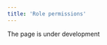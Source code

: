 ```yaml
---
title: 'Role permissions'
---
```

The page is under development

[//]: # (Набор функциональных возможностей, доступных каждой Роли определяется назначенными ей Правами.)

[//]: # ()
[//]: # (Редактирование прав осуществляется в модуле **Администрирование** - вкладка **Политика безопасности**.)

[//]: # ()
[//]: # (Для каждой роли необходимо настроить доступ к элементам навигатора и Свойствам на соответствующих вкладках.)

[//]: # ()
[//]: # (![]&#40;images/Role_permissions_1.png&#41;)

[//]: # (*Рис.1 Окно настройки Роли*)

[//]: # ()
[//]: # (### Навигатор {#access})

[//]: # ()
[//]: # (На вкладке **Навигатор** отображаются все существующие в системе формы. Их можно просматривать в виде дерева либо в виде таблицы &#40;вкладки **Дерево**/**Таблица**&#41;. В древовидном представлении список форм отражает структуру имеющихся модулей и наиболее удобен для управления доступом к ним.)

[//]: # ()
[//]: # (Для каждой формы в колонке ***Доступ*** можно установить один из трех статусов:)

[//]: # ()
[//]: # (***Разрешить*** - форма будет доступна пользователю)

[//]: # ()
[//]: # (***Запретить*** - форма будет недоступна пользователю)

[//]: # ()
[//]: # (***По умолчанию*** - форма будет доступна пользователю с данной полью. Если у пользователя несколько ролей, форма будет доступна если среди этих ролей есть ***Разрешить*** или нет ***Запретить***.)

[//]: # ()
[//]: # (  )
[//]: # ()
[//]: # (  )
[//]: # ()
[//]: # (![]&#40;images/Role_permissions_2.png&#41;  )

[//]: # (*Рис. 2 Настройка доступа Роли к формам*)

[//]: # ()
[//]: # (  )
[//]: # ()
[//]: # (![]&#40;images/Role_permissions_3.png&#41;)

[//]: # ()
[//]: # (*Рис. 3 Вид пользователя с ограниченными правами доступа к формам*)

[//]: # ()
[//]: # (  )
[//]: # ()
[//]: # (Для удобства в работе можно задать форму&#40;ы&#41;, которая будет открываться при запуске программы. Для этого выделите роль и в дереве форм навигатора проставьте **Порядок при открытии** для нужной формы. Если должна открываться только одна форма, то для нее номер будет "1", если несколько, то проставьте номера по порядку. Отмеченные формы отображаются в поле **Формы при открытии** таблицы ролей.)

[//]: # ()
[//]: # (**Развернуть на весь экран при открытии клиента** - при входе в систему у пользователя будет отображено только рабочее окно на весь экран без меню навигации. Для отображения меню навигации необходимо кликнуть на иконку ![]&#40;images/exit_full_screen.png&#41;)

[//]: # ()
[//]: # (**Только мобильный** - регулирует &#40;значения ДА/НЕТ&#41;, будет ли данная форма открываться только на мобильном устройстве.)

[//]: # ()
[//]: # (  )
[//]: # ()
[//]: # (![]&#40;images/Role_permissions_4.png&#41;)

[//]: # (*Рис. 4 Настройка формы при открытии*)

[//]: # ()
[//]: # (![]&#40;images/Role_permissions_5.png&#41;)

[//]: # (*Рис. 5 Вид пользователя с настроенными формами при входе в учетную запись*)

[//]: # ()
[//]: # (![]&#40;images/Role_permissions_6.png&#41;  )

[//]: # (*Рис. 6 Вид пользователя с настроенными формами, развернутыми на весь экран*)

[//]: # ()
[//]: # (### Свойства)

[//]: # ()
[//]: # (На вкладке **Свойства** отображены все существующие в системе свойства всех форм - это поля, кнопки, чекбоксы и т.д. Они также как и формы имеют иерархическое &#40;Дерево&#41; и табличное &#40;Таблица&#41; представление.)

[//]: # ()
[//]: # (Для роли может быть установлен один из трех статусов [**доступа**]&#40;#access&#41; &#40;Запретить/Разрешить/По умолчанию&#41; на действия в отношении свойств:)

[//]: # ()
[//]: # (**Просмотр** - для пользователя свойство отображается или нет;)

[//]: # ()
[//]: # (**Изменение** - пользователь может или нет изменить значение свойства;)

[//]: # ()
[//]: # (**Редактирование объекта** - если значением свойства выступает объект, пользователь может или нет перейти к редактированию данного объекта.)

[//]: # ()
[//]: # (Устанавливается статус доступа к свойствам аналогично доступу к формам. Однако, учитывая большое количество разнообразных свойств в системе, на вкладке **Свойства** удобно определить уровень доступа к группе свойств, соответствующей верхним ветвям дерева, либо просмотреть статус допусков роли в разрезе свойств.)

[//]: # ()
[//]: # (![]&#40;images/Role_permissions_7.png&#41;)

[//]: # (*Рис. 7 Доступ роли к свойствам*)

[//]: # ()
[//]: # (Чтобы определить уровень доступа к конкретному свойству на форме удобно воспользоваться контекстным меню. Для этого необходимо нажать правой клавишей мыши на кнопку или поле, доступ к которому надо настроить и в контекстном меню выбрать **Настройка политики свойств**. Откроется окно **Политики безопасности**, в котором можно установить уровень доступа к свойству для каждой роли или для нескольких, затем нажать **ОК**. Все изменения, внесенные и сохраненные через контекстное меню, отображаются на вкладке **Свойства** формы **Политика безопасности**.)

[//]: # ()
[//]: # (Таким способом можно настраивать доступ к свойствам элементов любых форм.)

[//]: # ()
[//]: # (![]&#40;images/Role_permissions_8.png&#41;)

[//]: # (*Рис. 8 Настройка доступа Роли к свойствам*)

[//]: # ()
[//]: # (  )
[//]: # ()
[//]: # (  )
[//]: # ()
[//]: # (  )
[//]: # ()
[//]: # (![]&#40;images/Role_permissions_9.png&#41;)

[//]: # (*Рис. 9 Вид пользователей с разными правами доступа*)

[//]: # ()
[//]: # (:::info)

[//]: # (*В целях безопасности системы и сохранности данных рекомендуем оставить право редактировать политику безопасности только администратору.*)

[//]: # (:::)

[//]: # ()
[//]: # (### Пользователи)

[//]: # ()
[//]: # (На этой вкладке отображены все [**пользователи**]&#40;Users.md&#41; системы, которым назначена выделенная [**роль**]&#40;User_roles.md&#41;.)

[//]: # ()
[//]: # (![]&#40;images/Role_permissions_10.png&#41;)

[//]: # (*Рис. 10 Список пользователей с выделенной ролью.*)

  




  

